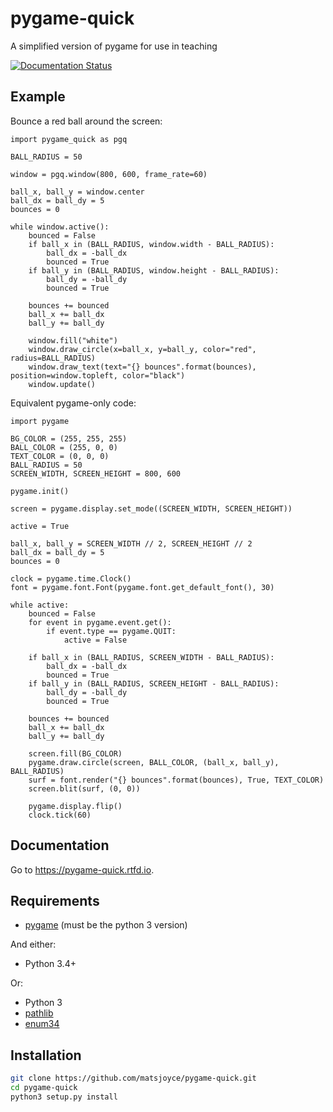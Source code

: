 # pygame-quick
A simplified version of pygame for use in teaching

[![Documentation Status](https://readthedocs.org/projects/pygame-quick/badge/?version=latest)](http://pygame-quick.readthedocs.io/en/latest/?badge=latest)

Example
-------

Bounce a red ball around the screen:

```py3
import pygame_quick as pgq

BALL_RADIUS = 50

window = pgq.window(800, 600, frame_rate=60)

ball_x, ball_y = window.center
ball_dx = ball_dy = 5
bounces = 0

while window.active():
    bounced = False
    if ball_x in (BALL_RADIUS, window.width - BALL_RADIUS):
        ball_dx = -ball_dx
        bounced = True
    if ball_y in (BALL_RADIUS, window.height - BALL_RADIUS):
        ball_dy = -ball_dy
        bounced = True

    bounces += bounced
    ball_x += ball_dx
    ball_y += ball_dy

    window.fill("white")
    window.draw_circle(x=ball_x, y=ball_y, color="red", radius=BALL_RADIUS)
    window.draw_text(text="{} bounces".format(bounces), position=window.topleft, color="black")
    window.update()
```

Equivalent pygame-only code:

```py3
import pygame

BG_COLOR = (255, 255, 255)
BALL_COLOR = (255, 0, 0)
TEXT_COLOR = (0, 0, 0)
BALL_RADIUS = 50
SCREEN_WIDTH, SCREEN_HEIGHT = 800, 600

pygame.init()

screen = pygame.display.set_mode((SCREEN_WIDTH, SCREEN_HEIGHT))

active = True

ball_x, ball_y = SCREEN_WIDTH // 2, SCREEN_HEIGHT // 2
ball_dx = ball_dy = 5
bounces = 0

clock = pygame.time.Clock()
font = pygame.font.Font(pygame.font.get_default_font(), 30)

while active:
    bounced = False
    for event in pygame.event.get():
        if event.type == pygame.QUIT:
            active = False

    if ball_x in (BALL_RADIUS, SCREEN_WIDTH - BALL_RADIUS):
        ball_dx = -ball_dx
        bounced = True
    if ball_y in (BALL_RADIUS, SCREEN_HEIGHT - BALL_RADIUS):
        ball_dy = -ball_dy
        bounced = True

    bounces += bounced
    ball_x += ball_dx
    ball_y += ball_dy

    screen.fill(BG_COLOR)
    pygame.draw.circle(screen, BALL_COLOR, (ball_x, ball_y), BALL_RADIUS)
    surf = font.render("{} bounces".format(bounces), True, TEXT_COLOR)
    screen.blit(surf, (0, 0))

    pygame.display.flip()
    clock.tick(60)
```

Documentation
-------------

Go to https://pygame-quick.rtfd.io.

Requirements
------------

 - [pygame](https://pypi.python.org/pypi/Pygame) (must be the python 3 version)

And either:

 - Python 3.4+
 
Or:

  - Python 3
  - [pathlib](https://pypi.python.org/pypi/pathlib)
  - [enum34](https://pypi.python.org/pypi/enum34)

Installation
------------

```bash
git clone https://github.com/matsjoyce/pygame-quick.git
cd pygame-quick
python3 setup.py install
```
